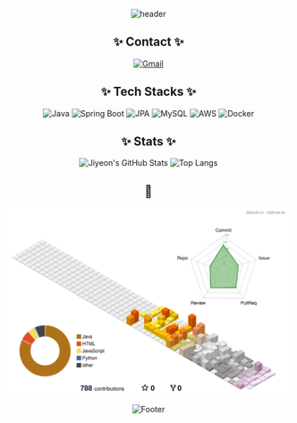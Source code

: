 <div align="center">

![header](https://capsule-render.vercel.app/api?type=waving&color=0:e3e1fe,100:578fff&height=240&text=JIYEON%20GITHUB&animation=twinkling&fontColor=fafcff&fontSize=40)

## ✨ Contact ✨
[![Gmail](https://img.shields.io/badge/Gmail-EA4335?style=for-the-badge&logo=Gmail&logoColor=white)](j.han77055@gmail.com)

## ✨ Tech Stacks ✨

![Java](https://img.shields.io/badge/Java-007396?style=for-the-badge&logo=Java&logoColor=white)
![Spring Boot](https://img.shields.io/badge/Spring%20Boot-6DB33F?style=for-the-badge&logo=Spring%20Boot&logoColor=white)
![JPA](https://img.shields.io/badge/JPA-59666C?style=for-the-badge&logo=Hibernate&logoColor=white)
![MySQL](https://img.shields.io/badge/MySQL-4479A1?style=for-the-badge&logo=MySQL&logoColor=white)
![AWS](https://img.shields.io/badge/AWS-232F3E?style=for-the-badge&logo=Amazon%20AWS&logoColor=white)
![Docker](https://img.shields.io/badge/Docker-2496ED?style=for-the-badge&logo=Docker&logoColor=white)

## ✨ Stats ✨

![Jiyeon's GitHub Stats](https://github-readme-stats.vercel.app/api?username=j-hann&bg_color=60,eee0ff,9db9fb&title_color=ffffff&text_color=ffffff)
![Top Langs](https://github-readme-stats.vercel.app/api/top-langs/?username=j-hann&layout=compact&bg_color=60,eee0ff,9db9fb&title_color=ffffff&text_color=ffffff)

## 🌳
![GitHub 3D Contribution](./profile-3d-contrib/profile-season-animate.svg)

![Footer](https://capsule-render.vercel.app/api?type=waving&color=0:e3e1fe,100:578fff&height=200&section=footer)

</div>
